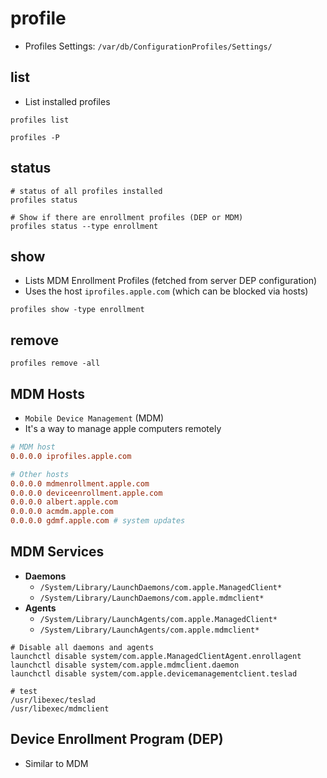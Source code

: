 # profile

- Profiles Settings: `/var/db/ConfigurationProfiles/Settings/`

## list

- List installed profiles

```shell
profiles list
```

```shell
profiles -P
```

## status

```shell
# status of all profiles installed
profiles status

# Show if there are enrollment profiles (DEP or MDM)
profiles status --type enrollment
```

## show

- Lists MDM Enrollment Profiles (fetched from server DEP configuration)
- Uses the host `iprofiles.apple.com` (which can be blocked via hosts)

```shell
profiles show -type enrollment
```

## remove

```shell
profiles remove -all
```

## MDM Hosts

- `Mobile Device Management` (MDM)
- It's a way to manage apple computers remotely

```conf
# MDM host
0.0.0.0 iprofiles.apple.com
```

```conf
# Other hosts
0.0.0.0 mdmenrollment.apple.com
0.0.0.0 deviceenrollment.apple.com
0.0.0.0 albert.apple.com
0.0.0.0 acmdm.apple.com
0.0.0.0 gdmf.apple.com # system updates
```

## MDM Services

- **Daemons**
  - `/System/Library/LaunchDaemons/com.apple.ManagedClient*`
  - `/System/Library/LaunchDaemons/com.apple.mdmclient*`
- **Agents**
  - `/System/Library/LaunchAgents/com.apple.ManagedClient*`
  - `/System/Library/LaunchAgents/com.apple.mdmclient*`

```shell
# Disable all daemons and agents
launchctl disable system/com.apple.ManagedClientAgent.enrollagent
launchctl disable system/com.apple.mdmclient.daemon
launchctl disable system/com.apple.devicemanagementclient.teslad
```

```shell
# test
/usr/libexec/teslad
/usr/libexec/mdmclient
```

## Device Enrollment Program (DEP)

- Similar to MDM
